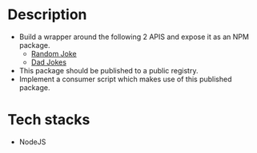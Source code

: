 # Description

- Build a wrapper around the following 2 APIS and expose it as an NPM package.
    - [Random Joke](https://documenter.getpostman.com/view/8854915/Szf7znEe#86a5b520-e907-4eee-95fd-6dcdc24f8a83)
    - [Dad Jokes](https://documenter.getpostman.com/view/8854915/Szf7znEe#75bbf072-9b6e-4ed5-98c3-6f3d5678d96b)
- This package should be published to a public registry.
- Implement a consumer script which makes use of this published package.

# Tech stacks

- NodeJS